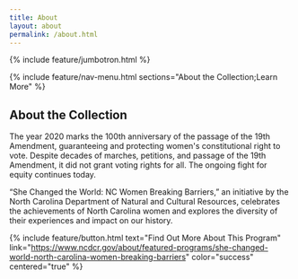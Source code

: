 ```yaml
---
title: About
layout: about
permalink: /about.html
---
```

{% include feature/jumbotron.html %} 

{% include feature/nav-menu.html sections="About the Collection;Learn More" %} 

## About the Collection

The year 2020 marks the 100th anniversary of the passage of the 19th Amendment, guaranteeing and protecting women's constitutional right to vote. Despite decades of marches, petitions, and passage of the 19th Amendment, it did not grant voting rights for all. The ongoing fight for equity continues today.

“She Changed the World: NC Women Breaking Barriers,” an initiative by the North Carolina Department of Natural and Cultural Resources, celebrates the achievements of North Carolina women and explores the diversity of their experiences and impact on our history. 

{% include feature/button.html text="Find Out More About This Program" link="https://www.ncdcr.gov/about/featured-programs/she-changed-world-north-carolina-women-breaking-barriers" color="success" centered="true" %}

